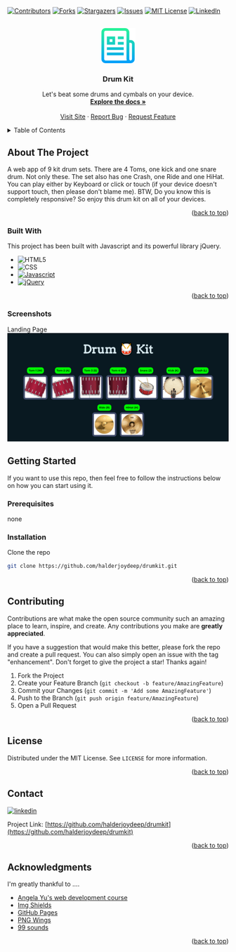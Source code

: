 <div id="top"></div>

[![Contributors][contributors-shield]][contributors-url]
[![Forks][forks-shield]][forks-url]
[![Stargazers][stars-shield]][stars-url]
[![Issues][issues-shield]][issues-url]
[![MIT License][license-shield]][license-url]
[![LinkedIn][linkedin-shield]][linkedin-url]

<!-- PROJECT LOGO -->
<br />
<div align="center">
  <a href="https://github.com/halderjoydeep/drumkit">
    <img src="images/logo.png" alt="Logo" width="80" height="80">
  </a>

  <h3 align="center">Drum Kit</h3>

  <p align="center">
    Let's beat some drums and cymbals on your device.
    <br />
    <a href="https://github.com/halderjoydeep/drumkit"><strong>Explore the docs »</strong></a>
    <br />
    <br />
    <a href="https://halderjoydeep.github.io/drumkit/">Visit Site</a>
    ·
    <a href="https://github.com/halderjoydeep/drumkit/issues">Report Bug</a>
    ·
    <a href="https://github.com/halderjoydeep/drumkit/issues">Request Feature</a>
  </p>
</div>

<!-- TABLE OF CONTENTS -->
<details>
  <summary>Table of Contents</summary>
  <ol>
    <li>
      <a href="#about-the-project">About The Project</a>
      <ul>
        <li><a href="#built-with">Built With</a></li>
        <li><a href="#screenshots">Screenshots</a></li>
      </ul>
    </li>
    <li>
      <a href="#getting-started">Getting Started</a>
      <ul>
        <li><a href="#prerequisites">Prerequisites</a></li>
        <li><a href="#installation">Installation</a></li>
      </ul>
    </li>
    <li><a href="#contributing">Contributing</a></li>
    <li><a href="#license">License</a></li>
    <li><a href="#contact">Contact</a></li>
    <li><a href="#acknowledgments">Acknowledgments</a></li>
  </ol>
</details>

<!-- ABOUT THE PROJECT -->

## About The Project

A web app of 9 kit drum sets. There are 4 Toms, one kick and one snare drum. Not only these. The set also has one Crash, one Ride and one HiHat. You can play either by Keyboard or click or touch (if your device doesn't support touch, then please don't blame me). BTW, Do you know this is completely responsive? So enjoy this drum kit on all of your devices.

<p align="right">(<a href="#top">back to top</a>)</p>

### Built With

This project has been built with Javascript and its powerful library jQuery.

- ![HTML5][html]
- ![CSS][css]
- [![Javascript][javascript]](https://www.javascript.com/)
- [![jQuery][jquery]](https://jquery.com/)

<p align="right">(<a href="#top">back to top</a>)</p>

### Screenshots

Landing Page
<br>
![drumkit Landing][screenshot]
<br>

<!-- GETTING STARTED -->

## Getting Started

If you want to use this repo, then feel free to follow the instructions below on how you can start using it.

### Prerequisites

none

### Installation

Clone the repo

```sh
git clone https://github.com/halderjoydeep/drumkit.git
```

<p align="right">(<a href="#top">back to top</a>)</p>

<!-- CONTRIBUTING -->

## Contributing

Contributions are what make the open source community such an amazing place to learn, inspire, and create. Any contributions you make are **greatly appreciated**.

If you have a suggestion that would make this better, please fork the repo and create a pull request. You can also simply open an issue with the tag "enhancement".
Don't forget to give the project a star! Thanks again!

1. Fork the Project
2. Create your Feature Branch (`git checkout -b feature/AmazingFeature`)
3. Commit your Changes (`git commit -m 'Add some AmazingFeature'`)
4. Push to the Branch (`git push origin feature/AmazingFeature`)
5. Open a Pull Request

<p align="right">(<a href="#top">back to top</a>)</p>

<!-- LICENSE -->

## License

Distributed under the MIT License. See `LICENSE` for more information.

<p align="right">(<a href="#top">back to top</a>)</p>

<!-- CONTACT -->

## Contact

[![linkedin][linkedin-shield]][linkedin-url]

Project Link: [https://github.com/halderjoydeep/drumkit](https://github.com/halderjoydeep/drumkit)

<p align="right">(<a href="#top">back to top</a>)</p>

<!-- ACKNOWLEDGMENTS -->

## Acknowledgments

I'm greatly thankful to ....

- [Angela Yu's web development course](https://www.udemy.com/course/the-complete-web-development-bootcamp/)
- [Img Shields](https://shields.io)
- [GitHub Pages](https://pages.github.com)
- [PNG Wings](https://www.pngwing.com/)
- [99 sounds](https://99sounds.org/)

<p align="right">(<a href="#top">back to top</a>)</p>

[contributors-shield]: https://img.shields.io/github/contributors/halderjoydeep/drumkit.svg?style=for-the-badge
[contributors-url]: https://github.com/halderjoydeep/drumkit/graphs/contributors
[forks-shield]: https://img.shields.io/github/forks/halderjoydeep/drumkit.svg?style=for-the-badge
[forks-url]: https://github.com/halderjoydeep/drumkit/network/members
[stars-shield]: https://img.shields.io/github/stars/halderjoydeep/drumkit.svg?style=for-the-badge
[stars-url]: https://github.com/halderjoydeep/drumkit/stargazers
[issues-shield]: https://img.shields.io/github/issues/halderjoydeep/drumkit.svg?style=for-the-badge
[issues-url]: https://github.com/halderjoydeep/drumkit/issues
[license-shield]: https://img.shields.io/github/license/halderjoydeep/drumkit.svg?style=for-the-badge
[license-url]: https://github.com/halderjoydeep/drumkit/blob/main/LICENSE
[linkedin-shield]: https://img.shields.io/badge/LinkedIn-0077B5?style=for-the-badge&logo=linkedin&logoColor=white
[linkedin-url]: https://www.linkedin.com/joydeep-halder
[screenshot]: images/Screenshot.png
[html]: https://img.shields.io/badge/HTML5-E34F26?style=for-the-badge&logo=html5&logoColor=white
[css]: https://img.shields.io/badge/CSS3-1572B6?style=for-the-badge&logo=css3&logoColor=white
[javascript]: https://img.shields.io/badge/JavaScript-F7DF1E?style=for-the-badge&logo=javascript&logoColor=black
[jquery]: https://img.shields.io/badge/jQuery-0769AD?style=for-the-badge&logo=jquery&logoColor=white
